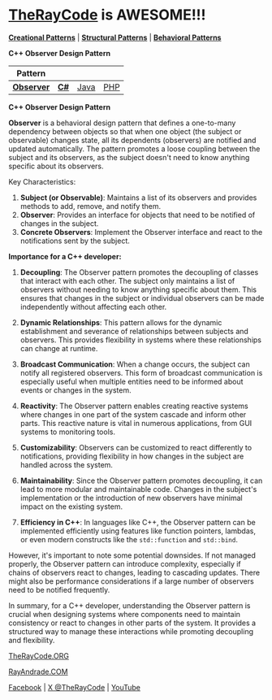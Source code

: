 # [TheRayCode](../../../README.md) is AWESOME!!!

**[Creational Patterns](../../Creational/README.md)** | **[Structural Patterns](../../Structural/README.md)** | **[Behavioral Patterns](../README.md)**

**C++ Observer Design Pattern**

|Pattern|   |   |   |
|---|---|---|---|
| [**Observer**](README.md) | [**C#**](../../../Csharp/Behavioral/Observer/README.md) | [Java](../../../Java/Behavioral/Observer/README.md) | [PHP](../../../PHP/Behavioral/Observer/README.md) |

**C++ Observer Design Pattern**

**Observer** is a behavioral design pattern that defines a one-to-many dependency between objects so that when one object (the subject or observable) changes state, all its dependents (observers) are notified and updated automatically. The pattern promotes a loose coupling between the subject and its observers, as the subject doesn't need to know anything specific about its observers.

Key Characteristics:
1. **Subject (or Observable)**: Maintains a list of its observers and provides methods to add, remove, and notify them.
2. **Observer**: Provides an interface for objects that need to be notified of changes in the subject.
3. **Concrete Observers**: Implement the Observer interface and react to the notifications sent by the subject.

**Importance for a C++ developer:**

1. **Decoupling**: The Observer pattern promotes the decoupling of classes that interact with each other. The subject only maintains a list of observers without needing to know anything specific about them. This ensures that changes in the subject or individual observers can be made independently without affecting each other.

2. **Dynamic Relationships**: This pattern allows for the dynamic establishment and severance of relationships between subjects and observers. This provides flexibility in systems where these relationships can change at runtime.

3. **Broadcast Communication**: When a change occurs, the subject can notify all registered observers. This form of broadcast communication is especially useful when multiple entities need to be informed about events or changes in the system.

4. **Reactivity**: The Observer pattern enables creating reactive systems where changes in one part of the system cascade and inform other parts. This reactive nature is vital in numerous applications, from GUI systems to monitoring tools.

5. **Customizability**: Observers can be customized to react differently to notifications, providing flexibility in how changes in the subject are handled across the system.

6. **Maintainability**: Since the Observer pattern promotes decoupling, it can lead to more modular and maintainable code. Changes in the subject's implementation or the introduction of new observers have minimal impact on the existing system.

7. **Efficiency in C++**: In languages like C++, the Observer pattern can be implemented efficiently using features like function pointers, lambdas, or even modern constructs like the `std::function` and `std::bind`.

However, it's important to note some potential downsides. If not managed properly, the Observer pattern can introduce complexity, especially if chains of observers react to changes, leading to cascading updates. There might also be performance considerations if a large number of observers need to be notified frequently.

In summary, for a C++ developer, understanding the Observer pattern is crucial when designing systems where components need to maintain consistency or react to changes in other parts of the system. It provides a structured way to manage these interactions while promoting decoupling and flexibility.

[TheRayCode.ORG](https://www.TheRayCode.org)

[RayAndrade.COM](https://www.RayAndrade.com)

[Facebook](https://www.facebook.com/TheRayCode/) | [X @TheRayCode](https://www.x.com/TheRayCode/) | [YouTube](https://www.youtube.com/TheRayCode/)
